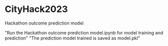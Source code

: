 # CityHack2023
Hackathon outcome prediction model

"Run the Hackathon outcome prediction model.ipynb for model training and prediction"
"The prediction model trained is saved as model.pkl"
